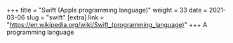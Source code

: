 +++
title = "Swift (Apple programming language)"
weight = 33
date = 2021-03-06
slug = "swift"
[extra]
link = "https://en.wikipedia.org/wiki/Swift_(programming_language)"
+++
A programming language

